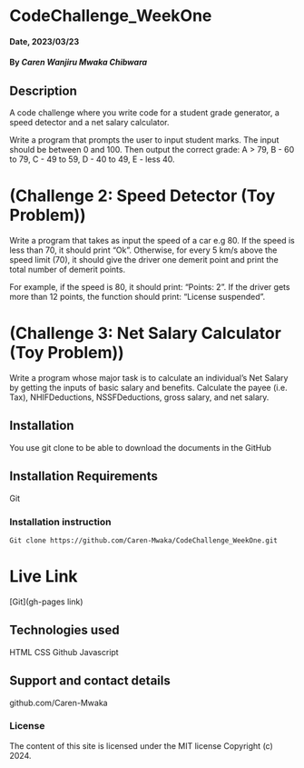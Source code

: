 # CodeChallenge_WeekOne

#### Date, 2023/03/23

#### By *Caren Wanjiru Mwaka Chibwara*

## Description
A code challenge where you write code for a student grade generator, a speed detector and a net salary calculator.


Write a program that prompts the user to input student marks. The input should be between 0 and 100. Then output the correct grade: 
A > 79, B - 60 to 79, C -  49 to 59, D - 40 to 49, E - less 40.

# (Challenge 2: Speed Detector (Toy Problem))
Write a program that takes as input the speed of a car e.g 80. If the speed is less than 70, it should print “Ok”. Otherwise, for every 5 km/s above the speed limit (70), it should give the driver one demerit point and print the total number of demerit points.

For example, if the speed is 80, it should print: “Points: 2”. If the driver gets more than 12 points, the function should print: “License suspended”.

# (Challenge 3: Net Salary Calculator (Toy Problem))
Write a program whose major task is to calculate an individual’s Net Salary by getting the inputs of basic salary and benefits. Calculate the payee (i.e. Tax), NHIFDeductions, NSSFDeductions, gross salary, and net salary. 

## Installation
You use git clone to be able to download the documents in the GitHub

## Installation Requirements
Git

### Installation instruction
```
Git clone https://github.com/Caren-Mwaka/CodeChallenge_WeekOne.git

```
# Live Link
[Git](gh-pages link)

## Technologies used
HTML
CSS
Github
Javascript

## Support and contact details
github.com/Caren-Mwaka

### License
The content of this site is licensed under the MIT license
Copyright (c) 2024.



















